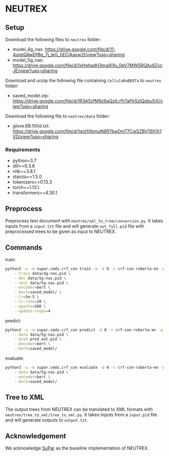 # NEUTREX

## Setup

Download the following files to `neutrex` folder:  
- model_4g_nas: https://drive.google.com/file/d/11-4ujqtQAwDf8p_7j_leG_hECiAaxw2t/view?usp=sharing
- model_5g_nas: https://drive.google.com/file/d/1xHqhadH3mgjK9v_0eV7MWSRQAx6ZycJE/view?usp=sharing

Download and unzip the following file containing `CellulaRoBERTa` to `neutrex` folder:  
- saved_model.zip: https://drive.google.com/file/d/1R3A5zfM9z6aQzILrfh7aPkSzlQebu5iX/view?usp=sharing

Download the following file to `neutrex/data` folder:  
- glove.6B.100d.txt: https://drive.google.com/file/d/1qot1XbmuN6R7bwDmT7CwSZBV1Sh1X1VD/view?usp=sharing


### Requirements

- python=3.7
- dill==0.3.6
- nltk==3.8.1
- stanza==1.5.0
- tokenizers==0.13.3
- torch==1.13.1
- transformers==4.30.1


## Preprocess

Preprocess text document with `neutrex/xml_to_tree/conversion.py`. 
It takes inputs from a `input.txt` file and 
will generate `out_full.pid` file with preprocessed trees to be given as input to NEUTREX.  


## Commands

train: 
```sh
python3 -u -m supar.cmds.crf_con train -b -d 0 -c crf-con-roberta-en -p model_4g_nas \
    --train data/4g-nas.pid \
    --dev data/5g-nas.pid \
    --test data/5g-nas.pid \
    --encoder=bert \
    --bert=saved_model/ \
    --lr=5e-5 \
    --lr-rate=20 \
    --epochs=200 \
    --update-steps=4 
```

predict:
```sh
python3 -u -m supar.cmds.crf_con predict -d 0 -c crf-con-roberta-en -p model_4g_nas \
    --data data/5g-nas.pid \
    --pred pred_out.pid \
    --encoder=bert \
    --bert=saved_model/
```

evaluate:
```sh
python3 -u -m supar.cmds.crf_con evaluate -d 0 -c crf-con-roberta-en -p model_4g_nas \
    --data data/5g-nas.pid \
    --encoder=bert \
    --bert=saved_model/
```


## Tree to XML

The output trees from NEUTREX can be translated to XML formats with `neutrex/tree_to_xml/tree_to_xml.py`. 
It takes inputs from a `input.pid` file and will generate outputs to `output.txt`.  


## Acknowledgement

We acknowledge [SuPar](https://github.com/yzhangcs/parser) as the baseline implementation of NEUTREX. 
